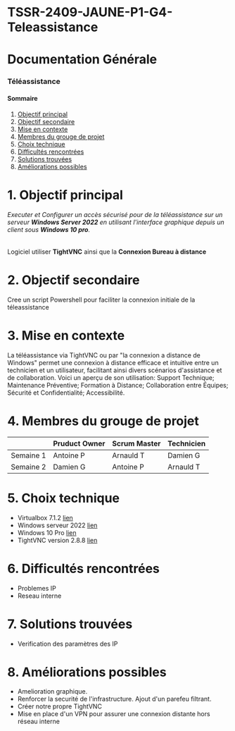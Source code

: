 # TSSR-2409-JAUNE-P1-G4-Teleassistance
# Documentation Générale


### **Téléassistance**

#### Sommaire 


1. [Objectif principal](#1-objectif-principal)
2. [Objectif secondaire](#2-objectif-secondaire)
3. [Mise en contexte](#3-mise-en-contexte)
4. [Membres du grouge de projet](#4-membres-du-grouge-de-projet)
5. [Choix technique](#5-choix-technique)
6. [Difficultés rencontrées](#6-difficultés-rencontrées)
7. [Solutions trouvées](#7-solutions-trouvées)
8. [Améliorations possibles](#8-améliorations-possibles)



# 1. Objectif principal


###### Executer et Configurer un accès sécurisé pour de la téléassistance sur un serveur **Windows Server 2022** en utilisant l'interface graphique depuis un client sous **Windows 10 pro**.

Logiciel utiliser **TightVNC** ainsi que la **Connexion Bureau à distance**

# 2. Objectif secondaire

Cree un script Powershell pour faciliter la connexion initiale de la téleassistance 

# 3. Mise en contexte

La téléassistance via TightVNC ou par "la connexion a distance de Windows" permet une connexion à distance efficace et intuitive entre un technicien et un utilisateur, facilitant ainsi divers scénarios d'assistance et de collaboration. Voici un aperçu de son utilisation:
Support Technique; Maintenance Préventive; Formation à Distance; Collaboration entre Équipes; Sécurité et Confidentialité; Accessibilité.


# 4. Membres du grouge de projet



|   	| Pruduct Owner 	|   Scrum Master 	|   Technicien	
|---	|---	|---	|---	|
|   Semaine 1	| Antoine P 	|  Arnauld T	|   Damien G 	|
|   Semaine 2	|  Damien G 	|  Antoine P 	|  Arnauld T 	|


# 5. Choix technique


* Virtualbox 7.1.2 [lien](https://www.virtualbox.org/)
* Windows serveur 2022 [lien](https://www.microsoft.com/fr-fr/windows-server)
* Windows 10 Pro [lien](https://www.microsoft.com/fr-fr/windows/business/windows-10-pro)
* TightVNC version 2.8.8 [lien](https://www.tightvnc.com/)


# 6. Difficultés rencontrées

* Problemes IP 
* Reseau interne 

# 7. Solutions trouvées

* Verification des paramètres des IP 



# 8. Améliorations possibles

* Amelioration graphique.
* Renforcer la securité de l'infrastructure. Ajout d'un parefeu filtrant.
* Créer notre propre TightVNC
* Mise en place d'un VPN pour assurer une connexion distante hors réseau interne
